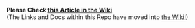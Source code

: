 **Please Check [this Article in the Wiki](../../../wiki/Restore-CLI-Wallet-from-Seedphrase)**<br>(The Links and Docs within this Repo have moved into [the Wiki!](../../../wiki))